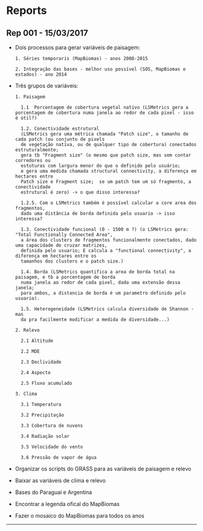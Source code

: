 # Reports

## Rep 001 - 15/03/2017

- Dois processos para gerar variáveis de paisagem: 

      1. Séries temporaris (MapBiomas) - anos 2008-2015
  
      2. Integração das bases - melhor uso possível (SOS, MapBiomas e estados) - ano 2014 
  
- Três grupos de variáveis:
  
      1. Paisagem
      
        1.1  Porcentagem de cobertura vegetal nativo (LSMetrics gera a porcentagem de cobertura numa janela ao redor de cada pixel - isso é útil?)
        
        1.2. Conectividade estrutural 
        (LSMetrics gera uma métrica chamada "Patch size", o tamanho de cada patch (ou conjunto de pixels  
        de vegetação nativa, ou de qualquer tipo de cobertura) conectados estruturalmente;  
        gera tb "Fragment size" (o mesmo que patch size, mas sem contar corredores ou   
        estuturas com largura menor do que o definido pelo usuário;  
        e gera uma medida chamada structural connectivity, a diferença em hectares entre   
        Patch size e Fragment size;  se um patch tem um só fragmento, a conectividade  
        estrutural é zero) -> o que disso interessa?
        
        1.2.5. Com o LSMetrics também é possível calcular a core area dos fragmentos,  
        dado uma distância de borda definida pelo usuario -> isso interessa?
        
        1.3. Conectividade funcional (0 - 1500 m ?) (o LSMetrics gera: "Total Functionally Connected Area",  
        a área dos clusters de fragmentos funcionalmente conectados, dado uma capacidade de cruzar matrizes,  
        definida pelo usuario; E calcula a "functional connectivity", a diferença em hectares entre os  
        tamanhos dos clusters e o patch size.)
        
        1.4. Borda (LSMetrics quantifica a area de borda total na paisagem, e tb a porcentagem de borda  
        numa janela ao redor de cada pixel, dada uma extensão dessa janela;  
        para ambos, a distancia de borda é um parametro definido pelo usuario).
        
        1.5. Heterogeneidade (LSMetrics calcula diversidade de Shannon - mas  
        da pra facilmente modificar a medida de diversidade...)

      2. Relevo
        
        2.1 Altitude
        
        2.2 MDE
        
        2.3 Declividade
        
        2.4 Aspecto
        
        2.5 Fluxo acumulado
    
      3. Clima
        
        3.1 Temperatura
         
        3.2 Precipitação
        
        3.3 Cobertura de nuvens
        
        3.4 Radiação solar
        
        3.5 Velocidade do vento
        
        3.6 Pressão de vapor de água
    
    
- Organizar os scripts do GRASS para as variáveis de paisagem e relevo

- Baixar as variáveis de clima e relevo

- Bases do Paraguai e Argentina 

- Encontrar a legenda ofical do MapBiomas

- Fazer o mosaico do MapBiomas para todos os anos

---
